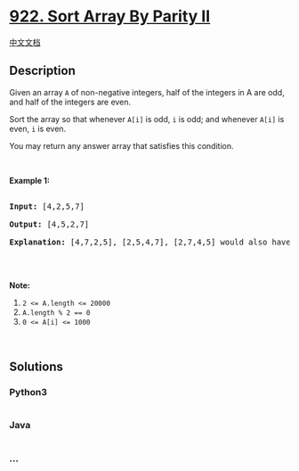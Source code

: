 # [922. Sort Array By Parity II](https://leetcode.com/problems/sort-array-by-parity-ii)

[中文文档](/solution/0900-0999/0922.Sort%20Array%20By%20Parity%20II/README.md)

## Description

<p>Given an array <code>A</code>&nbsp;of non-negative integers, half of the integers in A are odd, and half of the integers are even.</p>

<p>Sort the array so that whenever <code>A[i]</code> is odd, <code>i</code> is odd; and whenever <code>A[i]</code> is even, <code>i</code> is even.</p>

<p>You may return any answer array that satisfies this condition.</p>

<p>&nbsp;</p>

<p><strong>Example 1:</strong></p>

<pre>

<strong>Input: </strong><span id="example-input-1-1">[4,2,5,7]</span>

<strong>Output: </strong><span id="example-output-1">[4,5,2,7]</span>

<strong>Explanation: </strong>[4,7,2,5], [2,5,4,7], [2,7,4,5] would also have been accepted.

</pre>

<p>&nbsp;</p>

<p><strong>Note:</strong></p>

<ol>
    <li><code>2 &lt;= A.length &lt;= 20000</code></li>
    <li><code>A.length % 2 == 0</code></li>
    <li><code>0 &lt;= A[i] &lt;= 1000</code></li>
</ol>

<div>

<p>&nbsp;</p>

</div>

## Solutions

<!-- tabs:start -->

### **Python3**

```python

```

### **Java**

```java

```

### **...**

```

```

<!-- tabs:end -->
